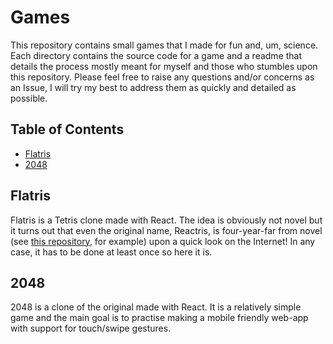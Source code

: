 # Games

This repository contains small games that I made for fun and, um, science.
Each directory contains the source code for a game and a readme that details
the process mostly meant for myself and those who stumbles upon this repository.
Please feel free to raise any questions and/or concerns as an Issue, I will
try my best to address them as quickly and detailed as possible.

## Table of Contents

* [Flatris](#flatris)
* [2048](#2048)

## Flatris

Flatris is a Tetris clone made with React. The idea is obviously not novel but
it turns out that even the original name, Reactris, is four-year-far from novel
(see [this repository](https://github.com/jmorrell/reactris), for example) upon
a quick look on the Internet! In any case, it has to be done at least once so
here it is.

## 2048

2048 is a clone of the original made with React. It is a relatively simple game
and the main goal is to practise making a mobile friendly web-app with support
for touch/swipe gestures.
